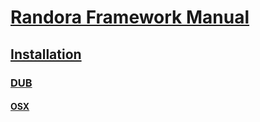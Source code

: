 # [Randora Framework Manual](/README.md)

## [Installation](/manual/installation/README.md)

### [DUB](/manual/installation/dub/README.md)

#### [OSX](/manual/installation/dub/osx/README.md)


